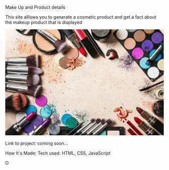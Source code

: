 Make Up  and Product details

This site alllows you to generate a cosmetic product and get a fact about the makeup product that is displayed

![alt](Cosmetic.jpg)

Link to project: coming soon...


How It's Made:
Tech used: HTML, CSS, JavaScript



O
